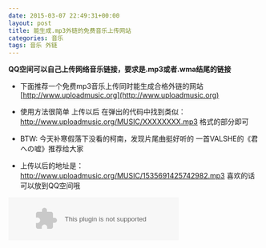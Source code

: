 ```yaml
---
date: 2015-03-07 22:49:31+00:00
layout: post
title: 能生成.mp3外链的免费音乐上传网站
categories: 音乐
tags: 音乐 外链
---
```


**QQ空间可以自己上传网络音乐链接，要求是.mp3或者.wma结尾的链接**

 - 下面推荐一个免费mp3音乐上传同时能生成合格外链的网站
  [http://www.uploadmusic.org](http://www.uploadmusic.org)
  
 - 使用方法很简单
上传以后 在弹出的代码中找到类似：
http://www.uploadmusic.org/MUSIC/XXXXXXXX.mp3
格式的部分即可
    
 - BTW:
  今天补寒假落下没看的柯南，发现片尾曲挺好听的
  一首VALSHE的《君への嘘》推荐给大家
    
  
 - 上传以后的地址是：
 http://www.uploadmusic.org/MUSIC/1535691425742982.mp3
  喜欢的话可以放到QQ空间哦

<embed src="http://music.163.com/style/swf/widget.swf?sid=30569520&type=2&auto=1&width=320&height=66" width="340" height="86"  allowNetworking="all">


<script>
window.tctipConfig = {
        staticPrefix:   "http://static.tctip.com",
        buttonImageId:  7,
        buttonTip:  "zanzhu",
        list:{
            alipay: {qrimg: "https://raw.githubusercontent.com/flyingyouth/Jekyll-Light/gh-pages/img/ali.png"},
            weixin:{qrimg: "https://raw.githubusercontent.com/flyingyouth/Jekyll-Light/gh-pages/img/wx.png"},
        }
};
</script>
<script src="http://static.tctip.com/js/tctip.min.js"></script>

